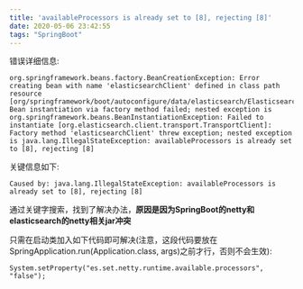 ```yaml
---
title: 'availableProcessors is already set to [8], rejecting [8]'
date: 2020-05-06 23:42:55
tags: "SpringBoot"
---
```


错误详细信息:
```
org.springframework.beans.factory.BeanCreationException: Error creating bean with name 'elasticsearchClient' defined in class path resource [org/springframework/boot/autoconfigure/data/elasticsearch/ElasticsearchAutoConfiguration.class]: Bean instantiation via factory method failed; nested exception is org.springframework.beans.BeanInstantiationException: Failed to instantiate [org.elasticsearch.client.transport.TransportClient]: Factory method 'elasticsearchClient' threw exception; nested exception is java.lang.IllegalStateException: availableProcessors is already set to [8], rejecting [8]

```
<!--more-->

关键信息如下:
```
Caused by: java.lang.IllegalStateException: availableProcessors is already set to [8], rejecting [8]
```

通过关键字搜索，找到了解决办法，**原因是因为SpringBoot的netty和elasticsearch的netty相关jar冲突**


只需在启动类加入如下代码即可解决(注意，这段代码要放在SpringApplication.run(Application.class, args)之前才行，否则不会生效):
```
System.setProperty("es.set.netty.runtime.available.processors", "false");

```